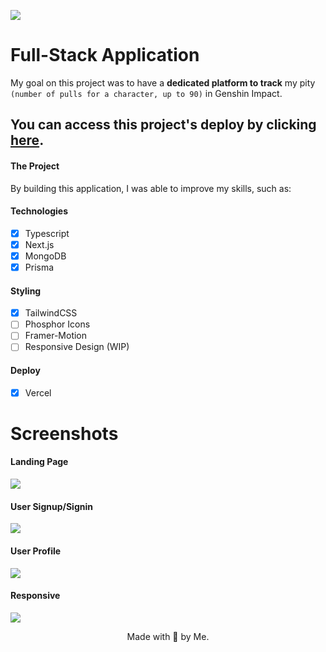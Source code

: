 ![](header)

# Full-Stack Application

My goal on this project was to have a **dedicated platform to track** my pity `(number of pulls for a character, up to 90)` in Genshin Impact.

## You can access this project's deploy by clicking [here](http://genshin-pity-counter.vercel.app/).

#### The Project

By building this application, I was able to improve my skills, such as:

#### Technologies

- [x] Typescript
- [x] Next.js
- [x] MongoDB
- [x] Prisma

#### Styling

- [x] TailwindCSS
- [ ] Phosphor Icons
- [ ] Framer-Motion
- [ ] Responsive Design (WIP)

#### Deploy

- [x] Vercel

# Screenshots

#### Landing Page

![](preview)

#### User Signup/Signin

![](preview)

#### User Profile

![](preview)

#### Responsive

![](preview)

<p align='center'>
Made with 💜 by Me.
</p>
